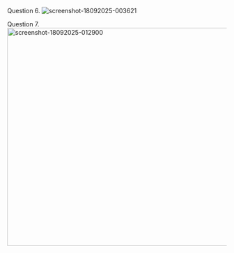 Question 6.
![screenshot-18092025-003621](https://github.com/user-attachments/assets/6904cacd-bb45-4847-916d-ae1ad1138b93)

Question 7.
<img width="802" height="502" alt="screenshot-18092025-012900" src="https://github.com/user-attachments/assets/23991599-84b7-4b77-9ccf-934c95505647" />
